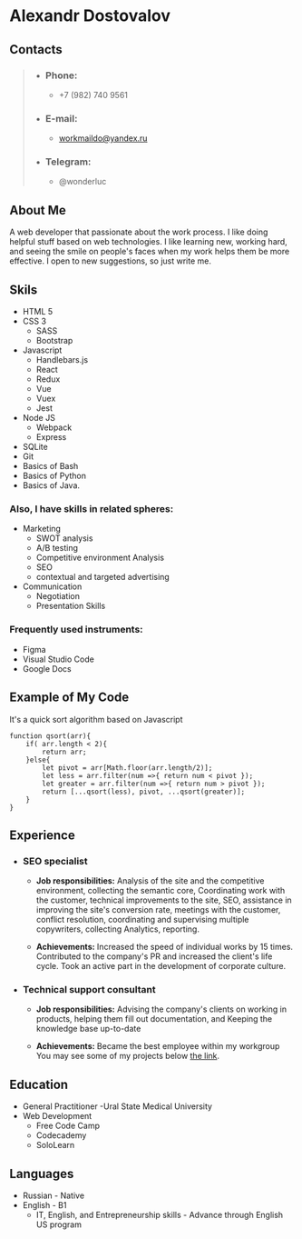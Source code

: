 # Alexandr Dostovalov

## Contacts
>* ### Phone:
>    * +7 (982) 740 9561
>* ### E-mail:
>    * <workmaildo@yandex.ru>
>* ### Telegram:
>    * @wonderluc

## About Me
A web developer that passionate about the work process. I like doing helpful stuff based on web technologies. I like learning new, working hard, and seeing the smile on people's faces when my work helps them be more effective. I open to new suggestions, so just write me.

## Skils
* HTML 5
* CSS 3
   * SASS 
   * Bootstrap 
* Javascript
   * Handlebars.js
   * React 
   * Redux 
   * Vue 
   * Vuex
   * Jest 
* Node JS
   * Webpack
   * Express  
* SQLite
* Git
* Basics of Bash
* Basics of Python
* Basics of Java.

### Also, I have skills in related spheres:
* Marketing 
   * SWOT analysis
   * A/B testing
   * Competitive environment Analysis
   * SEO
   * contextual and targeted advertising
* Communication 
   * Negotiation
   * Presentation Skills

### Frequently used instruments:
* Figma
* Visual Studio Code
* Google Docs

## Example of My Code
It's a quick sort algorithm based on Javascript

```
function qsort(arr){
    if( arr.length < 2){
        return arr;
    }else{
        let pivot = arr[Math.floor(arr.length/2)];
        let less = arr.filter(num =>{ return num < pivot });
        let greater = arr.filter(num =>{ return num > pivot });
        return [...qsort(less), pivot, ...qsort(greater)];
    }
}

```
## Experience
* ### SEO specialist
    * **Job responsibilities:** Analysis of the site and the competitive environment, collecting the semantic core, Coordinating work with the customer, technical improvements to the site, SEO, assistance in improving the site's conversion rate, meetings with the customer, conflict resolution, coordinating and supervising multiple copywriters, collecting Analytics, reporting.

    * **Achievements:**  Increased the speed of individual works by 15 times.
    Contributed to the company's PR and increased the client's life cycle.
    Took an active part in the development of corporate culture.
* ### Technical support consultant
    * **Job responsibilities:** Advising the company's clients on working in products, helping them fill out documentation, and Keeping the knowledge base up-to-date

    * **Achievements:** Became the best employee within my workgroup
You may see some of my projects below [the link](https://github.com/WonderLuc/projects).

## Education
* General Practitioner -Ural State Medical University
* Web Development
    * Free Code Camp
    * Codecademy
    * SoloLearn

## Languages
* Russian - Native
* English - B1
    * IT, English, and Entrepreneurship skills - Advance through English US program 
    

